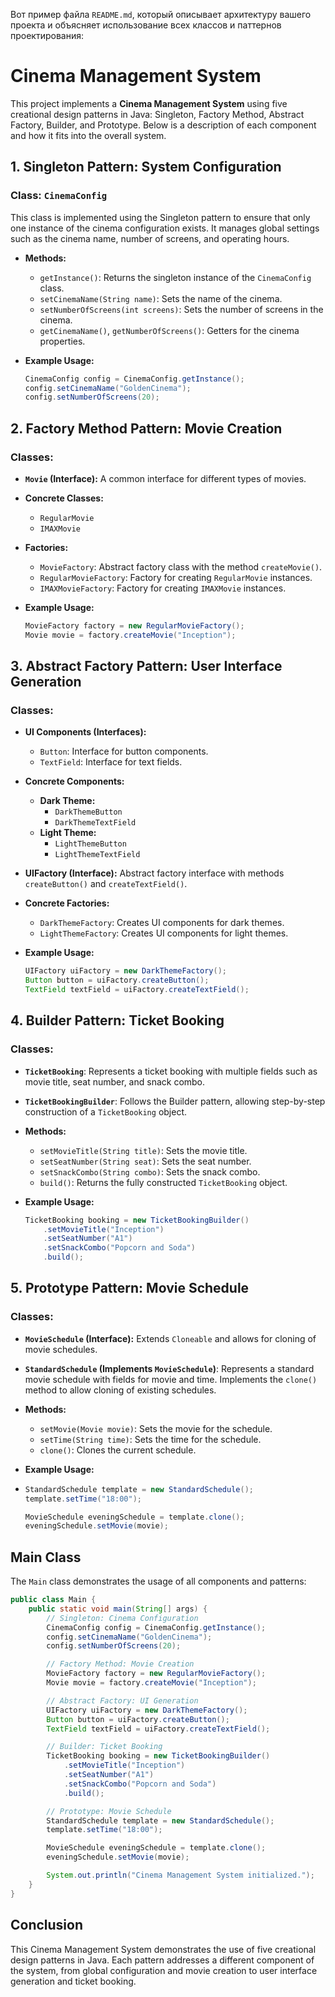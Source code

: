 Вот пример файла `README.md`, который описывает архитектуру вашего проекта и объясняет использование всех классов и паттернов проектирования:


# Cinema Management System

This project implements a **Cinema Management System** using five creational design patterns in Java: Singleton, Factory Method, Abstract Factory, Builder, and Prototype. Below is a description of each component and how it fits into the overall system.

## 1. Singleton Pattern: System Configuration
### Class: `CinemaConfig`
This class is implemented using the Singleton pattern to ensure that only one instance of the cinema configuration exists. It manages global settings such as the cinema name, number of screens, and operating hours.

- **Methods:**
  - `getInstance()`: Returns the singleton instance of the `CinemaConfig` class.
  - `setCinemaName(String name)`: Sets the name of the cinema.
  - `setNumberOfScreens(int screens)`: Sets the number of screens in the cinema.
  - `getCinemaName()`, `getNumberOfScreens()`: Getters for the cinema properties.

- **Example Usage:**
  ```java
  CinemaConfig config = CinemaConfig.getInstance();
  config.setCinemaName("GoldenCinema");
  config.setNumberOfScreens(20);


## 2. Factory Method Pattern: Movie Creation
### Classes:
- **`Movie` (Interface):** A common interface for different types of movies.
- **Concrete Classes:**
    - `RegularMovie`
    - `IMAXMovie`
- **Factories:**
    - `MovieFactory`: Abstract factory class with the method `createMovie()`.
    - `RegularMovieFactory`: Factory for creating `RegularMovie` instances.
    - `IMAXMovieFactory`: Factory for creating `IMAXMovie` instances.

- **Example Usage:**
  ```java
  MovieFactory factory = new RegularMovieFactory();
  Movie movie = factory.createMovie("Inception");
  ```

## 3. Abstract Factory Pattern: User Interface Generation
### Classes:
- **UI Components (Interfaces):**
    - `Button`: Interface for button components.
    - `TextField`: Interface for text fields.

- **Concrete Components:**
    - **Dark Theme:**
        - `DarkThemeButton`
        - `DarkThemeTextField`
    - **Light Theme:**
        - `LightThemeButton`
        - `LightThemeTextField`

- **UIFactory (Interface):** Abstract factory interface with methods `createButton()` and `createTextField()`.
- **Concrete Factories:**
    - `DarkThemeFactory`: Creates UI components for dark themes.
    - `LightThemeFactory`: Creates UI components for light themes.

- **Example Usage:**
  ```java
  UIFactory uiFactory = new DarkThemeFactory();
  Button button = uiFactory.createButton();
  TextField textField = uiFactory.createTextField();
  ```

## 4. Builder Pattern: Ticket Booking
### Classes:
- **`TicketBooking`**: Represents a ticket booking with multiple fields such as movie title, seat number, and snack combo.
- **`TicketBookingBuilder`**: Follows the Builder pattern, allowing step-by-step construction of a `TicketBooking` object.

- **Methods:**
    - `setMovieTitle(String title)`: Sets the movie title.
    - `setSeatNumber(String seat)`: Sets the seat number.
    - `setSnackCombo(String combo)`: Sets the snack combo.
    - `build()`: Returns the fully constructed `TicketBooking` object.

- **Example Usage:**
  ```java
  TicketBooking booking = new TicketBookingBuilder()
      .setMovieTitle("Inception")
      .setSeatNumber("A1")
      .setSnackCombo("Popcorn and Soda")
      .build();
  ```

## 5. Prototype Pattern: Movie Schedule
### Classes:
- **`MovieSchedule` (Interface):** Extends `Cloneable` and allows for cloning of movie schedules.
- **`StandardSchedule` (Implements `MovieSchedule`)**: Represents a standard movie schedule with fields for movie and time. Implements the `clone()` method to allow cloning of existing schedules.

- **Methods:**
    - `setMovie(Movie movie)`: Sets the movie for the schedule.
    - `setTime(String time)`: Sets the time for the schedule.
    - `clone()`: Clones the current schedule.

- **Example Usage:**
- 
  ```java
  StandardSchedule template = new StandardSchedule();
  template.setTime("18:00");

  MovieSchedule eveningSchedule = template.clone();
  eveningSchedule.setMovie(movie);
  ```

## Main Class
The `Main` class demonstrates the usage of all components and patterns:

```java
public class Main {
    public static void main(String[] args) {
        // Singleton: Cinema Configuration
        CinemaConfig config = CinemaConfig.getInstance();
        config.setCinemaName("GoldenCinema");
        config.setNumberOfScreens(20);

        // Factory Method: Movie Creation
        MovieFactory factory = new RegularMovieFactory();
        Movie movie = factory.createMovie("Inception");

        // Abstract Factory: UI Generation
        UIFactory uiFactory = new DarkThemeFactory();
        Button button = uiFactory.createButton();
        TextField textField = uiFactory.createTextField();

        // Builder: Ticket Booking
        TicketBooking booking = new TicketBookingBuilder()
            .setMovieTitle("Inception")
            .setSeatNumber("A1")
            .setSnackCombo("Popcorn and Soda")
            .build();

        // Prototype: Movie Schedule
        StandardSchedule template = new StandardSchedule();
        template.setTime("18:00");

        MovieSchedule eveningSchedule = template.clone();
        eveningSchedule.setMovie(movie);

        System.out.println("Cinema Management System initialized.");
    }
}
```

## Conclusion
This Cinema Management System demonstrates the use of five creational design patterns in Java. Each pattern addresses a different component of the system, from global configuration and movie creation to user interface generation and ticket booking.


